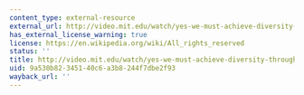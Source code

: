 ```yaml
---
content_type: external-resource
external_url: http://video.mit.edu/watch/yes-we-must-achieve-diversity-through-leadership-9453/
has_external_license_warning: true
license: https://en.wikipedia.org/wiki/All_rights_reserved
status: ''
title: http://video.mit.edu/watch/yes-we-must-achieve-diversity-through-leadership-9453/
uid: 9a530b82-3451-40c6-a3b8-244f7dbe2f93
wayback_url: ''
---
```

